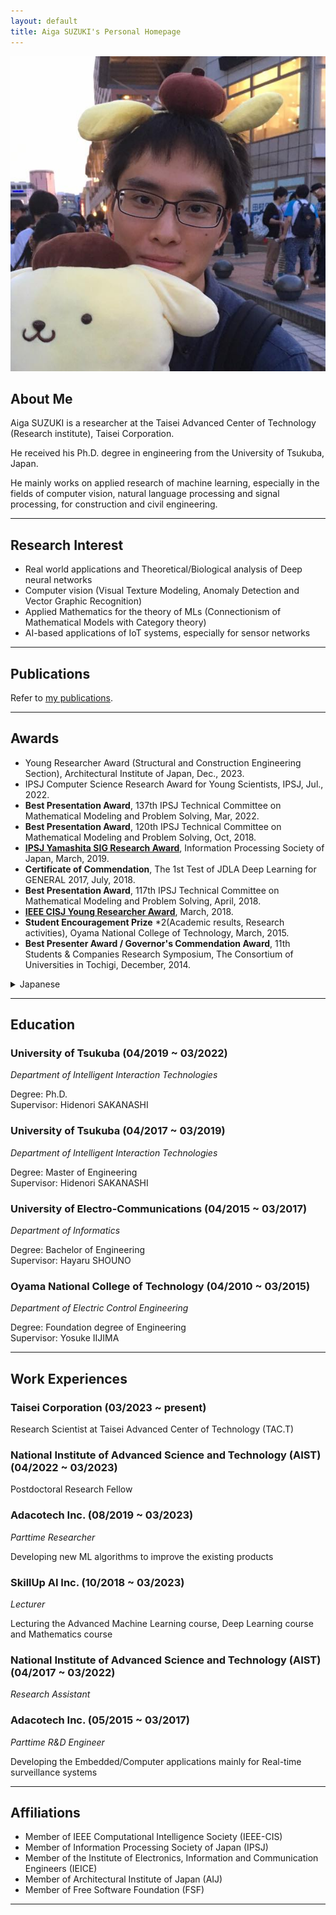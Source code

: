 ```yaml
---
layout: default
title: Aiga SUZUKI's Personal Homepage
---
```


<img class="profile-picture" src="me.png">

## About Me

Aiga SUZUKI is a researcher at the Taisei Advanced Center of Technology (Research institute), Taisei Corporation.

He received his Ph.D. degree in engineering from the University of Tsukuba, Japan.

He mainly works on applied research of machine learning, especially in the fields of computer vision, natural language processing and signal processing, for construction and civil engineering.

----


## Research Interest

- Real world applications and Theoretical/Biological analysis of Deep neural networks
- Computer vision (Visual Texture Modeling, Anomaly Detection and Vector Graphic Recognition)
- Applied Mathematics for the theory of MLs (Connectionism of Mathematical Models with Category theory)
- AI-based applications of IoT systems, especially for sensor networks

----

## Publications

Refer to [my publications](publications).

----

## Awards

- Young Researcher Award (Structural and Construction Engineering Section), Architectural Institute of Japan, Dec., 2023.
- IPSJ Computer Science Research Award for Young Scientists, IPSJ, Jul., 2022.
- **Best Presentation Award**, 137th IPSJ Technical Committee on Mathematical Modeling and Problem Solving, Mar, 2022.
- **Best Presentation Award**, 120th IPSJ Technical Committee on Mathematical Modeling and Problem Solving, Oct, 2018.
- [**IPSJ Yamashita SIG Research Award**](https://www.ipsj.or.jp/award/yamasita2018-detail.html#mps), Information Processing Society of Japan, March, 2019.
- **Certificate of Commendation**, The 1st Test of JDLA Deep Learning for GENERAL 2017, July, 2018.
- **Best Presentation Award**, 117th IPSJ Technical Committee on Mathematical Modeling and Problem Solving, April, 2018.
- [**IEEE CISJ Young Researcher Award**](http://www.ieee-jp.org/section/tokyo/chapter/CIS-11/index.php?TopPage-J%2FYRA-J%2F2018), March, 2018.
- **Student Encouragement Prize** *2(Academic results, Research activities), Oyama National College of Technology, March, 2015.
- **Best Presenter Award / Governor's Commendation Award**, 11th Students & Companies Research Symposium, The Consortium of Universities in Tochigi, December, 2014.

<details>
<summary>Japanese</summary>
<li><strong>2023年度日本建築学会大会 構造部門振動分野 若手優秀発表賞</strong>, 日本建築学会, 2023年12月.</li>
<li><strong>コンピュータサイエンス領域奨励賞</strong>, 情報処理学会, 2022年7月.</li>
<li><strong>ベストプレゼンテーション賞</strong>, 第137回 情報処理学会数理モデル化と問題解決研究会, 2022年3月.</li>
<li><strong>ベストプレゼンテーション賞</strong>, 第120回 情報処理学会数理モデル化と問題解決研究会, 2018年10月.</li>
<li><strong>2018年度 情報処理学会 山下記念研究賞</strong>, 情報処理学会 第81回全国大会, 2019年3月. </li>
<li><strong>成績優秀賞</strong>, 第1回 日本ディープラーニング協会 ジェネラリスト検定, 2018年7月.</li>
<li><strong>ベストプレゼンテーション賞</strong>, 第117回 情報処理学会数理モデル化と問題解決研究会, 2018年4月.</li>
<li><strong>IEEE CISJ Young Researcher Award</strong>, 2018年3月.</li>
<li><strong>学生奨励賞</strong>x2(学業成績・研究業績), 小山工業高等専門学校, 2015年3月.</li>
<li><strong>最優秀賞/知事賞</strong>, 大学コンソーシアムとちぎ 学生&企業研究発表会, 2014年4月.</li>
</details>

----

## Education

### University of Tsukuba (04/2019 ~ 03/2022)
*Department of Intelligent Interaction Technologies*

Degree: Ph.D.  
Supervisor: Hidenori SAKANASHI  

### University of Tsukuba (04/2017 ~ 03/2019)

*Department of Intelligent Interaction Technologies*

Degree: Master of Engineering  
Supervisor: Hidenori SAKANASHI  

### University of Electro-Communications (04/2015 ~ 03/2017)
*Department of Informatics*

Degree: Bachelor of Engineering  
Supervisor: Hayaru SHOUNO  

### Oyama National College of Technology (04/2010 ~ 03/2015)
*Department of Electric Control Engineering*

Degree: Foundation degree of Engineering  
Supervisor: Yosuke IIJIMA  

----


## Work Experiences

### Taisei Corporation (03/2023 ~ present)
Research Scientist at Taisei Advanced Center of Technology (TAC.T)

### National Institute of Advanced Science and Technology (AIST) (04/2022 ~ 03/2023)
Postdoctoral Research Fellow

### Adacotech Inc. (08/2019 ~ 03/2023)
*Parttime Researcher*

Developing new ML algorithms to improve the existing products

### SkillUp AI Inc. (10/2018 ~ 03/2023)
*Lecturer*

Lecturing the Advanced Machine Learning course, Deep Learning course and Mathematics course

### National Institute of Advanced Science and Technology (AIST) (04/2017 ~ 03/2022)
*Research Assistant*

### Adacotech Inc. (05/2015 ~ 03/2017)
*Parttime R&D Engineer*

Developing the Embedded/Computer applications mainly for Real-time surveillance systems

----

## Affiliations

- Member of IEEE Computational Intelligence Society (IEEE-CIS)
- Member of Information Processing Society of Japan (IPSJ)
- Member of the Institute of Electronics, Information and Communication Engineers (IEICE)
- Member of Architectural Institute of Japan (AIJ)
- Member of Free Software Foundation (FSF)

*****
